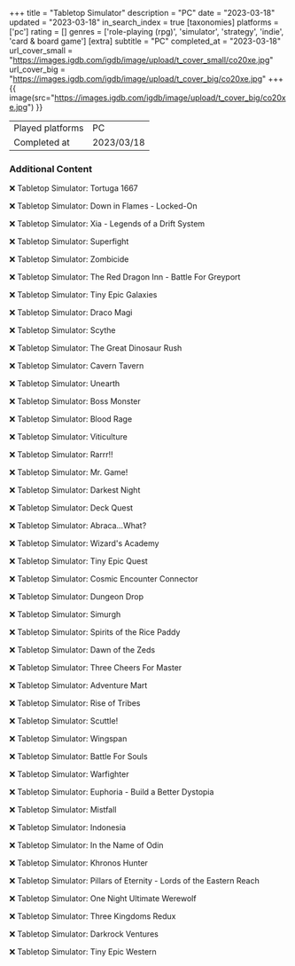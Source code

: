+++
title = "Tabletop Simulator"
description = "PC"
date = "2023-03-18"
updated = "2023-03-18"
in_search_index = true
[taxonomies]
platforms = ['pc']
rating = []
genres = ['role-playing (rpg)', 'simulator', 'strategy', 'indie', 'card & board game']
[extra]
subtitle = "PC"
completed_at = "2023-03-18"
url_cover_small = "https://images.igdb.com/igdb/image/upload/t_cover_small/co20xe.jpg"
url_cover_big = "https://images.igdb.com/igdb/image/upload/t_cover_big/co20xe.jpg"
+++
{{ image(src="https://images.igdb.com/igdb/image/upload/t_cover_big/co20xe.jpg") }}

|              |            |
| ------------ | ---------- |
| Played platforms    | PC |
| Completed at | 2023/03/18 |



### Additional Content


❌ Tabletop Simulator: Tortuga 1667

❌ Tabletop Simulator: Down in Flames - Locked-On

❌ Tabletop Simulator: Xia - Legends of a Drift System

❌ Tabletop Simulator: Superfight

❌ Tabletop Simulator: Zombicide

❌ Tabletop Simulator: The Red Dragon Inn - Battle For Greyport

❌ Tabletop Simulator: Tiny Epic Galaxies

❌ Tabletop Simulator: Draco Magi

❌ Tabletop Simulator: Scythe

❌ Tabletop Simulator: The Great Dinosaur Rush

❌ Tabletop Simulator: Cavern Tavern

❌ Tabletop Simulator: Unearth

❌ Tabletop Simulator: Boss Monster

❌ Tabletop Simulator: Blood Rage

❌ Tabletop Simulator: Viticulture

❌ Tabletop Simulator: Rarrr!!

❌ Tabletop Simulator: Mr. Game!

❌ Tabletop Simulator: Darkest Night

❌ Tabletop Simulator: Deck Quest

❌ Tabletop Simulator: Abraca...What?

❌ Tabletop Simulator: Wizard's Academy

❌ Tabletop Simulator: Tiny Epic Quest

❌ Tabletop Simulator: Cosmic Encounter Connector

❌ Tabletop Simulator: Dungeon Drop

❌ Tabletop Simulator: Simurgh

❌ Tabletop Simulator: Spirits of the Rice Paddy

❌ Tabletop Simulator: Dawn of the Zeds

❌ Tabletop Simulator: Three Cheers For Master

❌ Tabletop Simulator: Adventure Mart

❌ Tabletop Simulator: Rise of Tribes

❌ Tabletop Simulator: Scuttle!

❌ Tabletop Simulator: Wingspan

❌ Tabletop Simulator: Battle For Souls

❌ Tabletop Simulator: Warfighter

❌ Tabletop Simulator: Euphoria - Build a Better Dystopia

❌ Tabletop Simulator: Mistfall

❌ Tabletop Simulator: Indonesia

❌ Tabletop Simulator: In the Name of Odin

❌ Tabletop Simulator: Khronos Hunter

❌ Tabletop Simulator: Pillars of Eternity - Lords of the Eastern Reach

❌ Tabletop Simulator: One Night Ultimate Werewolf

❌ Tabletop Simulator: Three Kingdoms Redux

❌ Tabletop Simulator: Darkrock Ventures

❌ Tabletop Simulator: Tiny Epic Western
